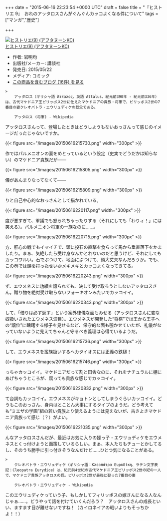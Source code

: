 
+++
date = "2015-06-16 22:23:54 +0000 UTC"
draft = false
title = "『ヒストリエ 9』　おれのアッタロスさんがぐんぐんカッコよくなる件について"
tags = ["マンガ","歴史"]

+++
<div class="hatena-asin-detail"><a href="http://www.amazon.co.jp/exec/obidos/ASIN/4063879135/bestylesnet-22/"><img src="http://ecx.images-amazon.com/images/I/51Xj52lk%2B4L._SL160_.jpg" class="hatena-asin-detail-image" alt="ヒストリエ(9) (アフタヌーンKC)" title="ヒストリエ(9) (アフタヌーンKC)"/></a><div class="hatena-asin-detail-info"><a href="http://www.amazon.co.jp/exec/obidos/ASIN/4063879135/bestylesnet-22/">ヒストリエ(9) (アフタヌーンKC)</a><ul><li><span class="hatena-asin-detail-label">作者:</span> 岩明均</li><li><span class="hatena-asin-detail-label">出版社/メーカー:</span> 講談社</li><li><span class="hatena-asin-detail-label">発売日:</span> 2015/05/22</li><li><span class="hatena-asin-detail-label">メディア:</span> コミック</li><li><a href="http://d.hatena.ne.jp/asin/4063879135/bestylesnet-22" target="_blank">この商品を含むブログ (16件) を見る</a></li></ul></div><div class="hatena-asin-detail-foot"></div></div>

    >
        アッタロス（ギリシャ語 Άτταλος、英語 Attalus、紀元前390年 - 紀元前336年）は、古代マケドニア王ピリッポス2世に仕えたマケドニアの貴族・将軍で、ピリッポス2世の7番目の妻クレオパトラ・エウリュディケの叔父である。

        アッタロス (将軍) - Wikipedia
    
アッタロスさんって、登場したときはどうしようもないおっさんって感じのイメージだったじゃないですか。

{{< figure src="/images/20150616215730.png" width="300px" >}}

作ではパルメニオンの妻をめとっているという設定（史実でどうだかは知らない）のマケドニア貴族だが――

{{< figure src="/images/20150616215805.png" width="300px" >}}

儀があんまりなってなくて――

{{< figure src="/images/20150616215809.png" width="300px" >}}

りと自己中心的なおっさんとして描かれている。

{{< figure src="/images/20150616220117.png" width="300px" >}}

度が悪すぎて、軍議でも怒られちゃったりする（それにしても「わりィ！」には笑える）。パルメニオン将軍の一族なのに……。

{{< figure src="/images/20150616220715.png" width="300px" >}}

方、肝心の戦でもイマイチで、頭に投石の直撃を食らって馬から垂直落下をかましたり。まぁ、気絶したら受け身なんかとれないのだと思うけど、それにしてもカッコワルい。石でぶつけて、地面にぶつけて、頭大丈夫なんだろうか。でも、この巻では<s>頭を打ったせいか</s>メキメキとカッコよくなってきてる。

{{< figure src="/images/20150616220243.png" width="300px" >}}

ず、エウメネスに功績を譲られても、決して受け取ろうとしないアッタロスさん。贈り物を絶対受け取らないフォーキオンみたいでカッコイイ。

{{< figure src="/images/20150616220343.png" width="300px" >}}

して、「借りは必ず返す」という案外律儀な面もみせる（アッタロスさんに変な奴扱いされたエウメネス涙目）。エウメネスが開発した“将棋”では王から王子への“譲位”に躊躇する様子を見せるなど、保守的な面も覗かせていたが、礼儀がなっていないように見えてちゃんと守るべき義理は心得ているようだ。

{{< figure src="/images/20150616215736.png" width="300px" >}}

して、エウメネスを蛮族扱いするヘカタイオスには正義の鉄槌！

{{< figure src="/images/20150616215746.png" width="300px" >}}

っちゃカッコイイ。マケドニアだって割と田舎なのに、それをナチュラルに棚にあげちゃうところが、腐っても貴族な感じでカッコイイ。

{{< figure src="/images/20150616220832.png" width="300px" >}}

て台詞もカッコイイ。エウメネスがキョトンとしてしまうぐらいカッコイイ。どうもこのおっさん、身内はとことん大事にするタイプのようだ。どう考えても“ミエザの学園”組の若い貴族より使えるようには見えないが、古きよきマケドニア貴族って感じ（？）がよい。

{{< figure src="/images/20150616221035.png" width="300px" >}}

んなアッタロスさんだが、最近はお気に入りの姪っ子・エウリュディケをエウメネスとくっ付けようと画策しているらしい。まぁ、本人たちもチューとかしてるし、そのうち勝手に引っ付きそうなんだけど……ひとつ気になることがある。

    >
        クレオパトラ・エウリュディケ（ギリシャ語：Κλεοπάτρα Ευρυδίκη、ラテン文字表記：Cleopatra Eurydice）は、紀元前4世紀の古代マケドニア王ピリッポス2世の妃の一人で、マケドニア貴族アッタロスの姪。ピリッポス2世が最後に娶った7番目の妻

        クレオパトラ・エウリュディケ - Wikipedia
    
このエウリュディケっていう子、もしかしてフィリッポスの嫁さんになる人なんじゃぁ……。どうやって話を付けていくんだろう？　アッタロスさんの成長といい、ますます目が離せないですね！（カイロネイアの戦いよりもそっちかよ！！）


